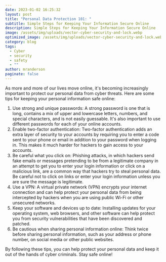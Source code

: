 ```yaml
---
date: 2023-01-02 16:25:32
layout: post
title: "Personal Data Protection 101: "
subtitle: Simple Steps for Keeping Your Information Secure Online
description: Simple Steps for Keeping Your Information Secure Online
image: /assets/img/uploads/vector-cyber-security-and-lock.webp
optimized_image: /assets/img/uploads/vector-cyber-security-and-lock.webp
category: blog
tags:
  - Cyber
  - security
  - safety
  - ""
author: mranderson
paginate: false
---
```

As more and more of our lives move online, it's becoming increasingly important to protect our personal data from cyber threats. Here are some tips for keeping your personal information safe online:

1. Use strong and unique passwords: A strong password is one that is long, contains a mix of upper and lowercase letters, numbers, and special characters, and is not easily guessable. It's also important to use different passwords for each of your online accounts.
2. Enable two-factor authentication: Two-factor authentication adds an extra layer of security to your accounts by requiring you to enter a code sent to your phone or email in addition to your password when logging in. This makes it much harder for hackers to gain access to your accounts.
3. Be careful what you click on: Phishing attacks, in which hackers send fake emails or messages pretending to be from a legitimate company in an attempt to get you to enter your login information or click on a malicious link, are a common way that hackers try to steal personal data. Be careful not to click on links or enter your login information unless you are sure the message is legitimate.
4. Use a VPN: A virtual private network (VPN) encrypts your internet connection and can help protect your personal data from being intercepted by hackers when you are using public Wi-Fi or other unsecured networks.
5. Keep your software and devices up to date: Installing updates for your operating system, web browsers, and other software can help protect you from security vulnerabilities that have been discovered and patched.
6. Be cautious when sharing personal information online: Think twice before sharing personal information, such as your address or phone number, on social media or other public websites.

By following these tips, you can help protect your personal data and keep it out of the hands of cyber criminals. Stay safe online!